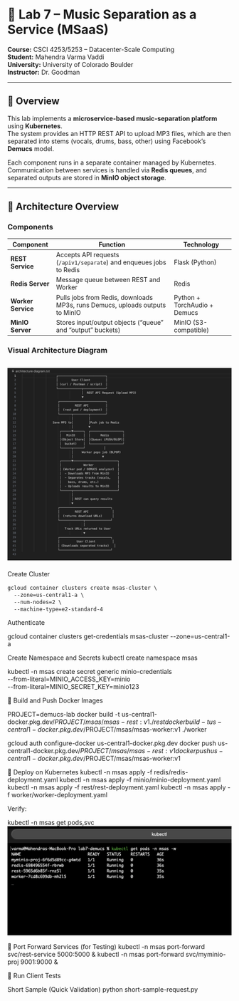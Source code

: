 # 🎵 Lab 7 – Music Separation as a Service (MSaaS)

**Course:** CSCI 4253/5253 – Datacenter-Scale Computing  
**Student:** Mahendra Varma Vaddi  
**University:** University of Colorado Boulder  
**Instructor:** Dr. Goodman

---

## 📘 Overview

This lab implements a **microservice-based music-separation platform** using **Kubernetes**.  
The system provides an HTTP REST API to upload MP3 files, which are then separated into stems (vocals, drums, bass, other) using Facebook’s **Demucs** model.

Each component runs in a separate container managed by Kubernetes. Communication between services is handled via **Redis queues**, and separated outputs are stored in **MinIO object storage**.

---

## 🧩 Architecture Overview

### Components

| Component          | Function                                                                     | Technology                   |
| ------------------ | ---------------------------------------------------------------------------- | ---------------------------- |
| **REST Service**   | Accepts API requests (`/apiv1/separate`) and enqueues jobs to Redis          | Flask (Python)               |
| **Redis Server**   | Message queue between REST and Worker                                        | Redis                        |
| **Worker Service** | Pulls jobs from Redis, downloads MP3s, runs Demucs, uploads outputs to MinIO | Python + TorchAudio + Demucs |
| **MinIO Server**   | Stores input/output objects (“queue” and “output” buckets)                   | MinIO (S3-compatible)        |

### Visual Architecture Diagram

## ![Architecture Diagram](architecture-diagram.png)

Create Cluster

```
gcloud container clusters create msas-cluster \
  --zone=us-central1-a \
  --num-nodes=2 \
  --machine-type=e2-standard-4

```

Authenticate

gcloud container clusters get-credentials msas-cluster --zone=us-central1-a

Create Namespace and Secrets
kubectl create namespace msas

kubectl -n msas create secret generic minio-credentials \
 --from-literal=MINIO_ACCESS_KEY=minio \
 --from-literal=MINIO_SECRET_KEY=minio123

🐳 Build and Push Docker Images

PROJECT=demucs-lab
docker build -t us-central1-docker.pkg.dev/$PROJECT/msas/msas-rest:v1 ./rest
docker build -t us-central1-docker.pkg.dev/$PROJECT/msas/msas-worker:v1 ./worker

gcloud auth configure-docker us-central1-docker.pkg.dev
docker push us-central1-docker.pkg.dev/$PROJECT/msas/msas-rest:v1
docker push us-central1-docker.pkg.dev/$PROJECT/msas/msas-worker:v1

🚀 Deploy on Kubernetes
kubectl -n msas apply -f redis/redis-deployment.yaml
kubectl -n msas apply -f minio/minio-deployment.yaml
kubectl -n msas apply -f rest/rest-deployment.yaml
kubectl -n msas apply -f worker/worker-deployment.yaml

Verify:

kubectl -n msas get pods,svc
![running Pods](output-images/pods.png)

🔌 Port Forward Services (for Testing)
kubectl -n msas port-forward svc/rest-service 5000:5000 &
kubectl -n msas port-forward svc/myminio-proj 9001:9000 &

🧪 Run Client Tests

Short Sample (Quick Validation)
python short-sample-request.py
